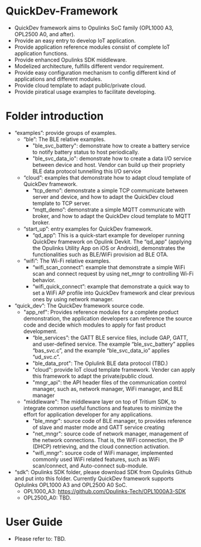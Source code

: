 # QuickDev-Framework
- QuickDev framework aims to Opulinks SoC family (OPL1000 A3, OPL2500 A0, and after).
- Provide an easy entry to develop IoT application.
- Provide application reference modules consist of complete IoT application functions.
- Provide enhanced Opulinks SDK middleware.
- Modelized architecture, fulfills different vendor requirement.
- Provide easy configuration mechanism to config different kind of applications and different modules.
- Provide cloud template to adapt public/private cloud.
- Provide piratical usage examples to facilitate developing.

# Folder introduction  
- “examples”: provide groups of examples.
  - “ble”: The BLE relative examples.
    - "ble_svc_battery": demonstrate how to create a battery service to notify battery status to host periodically.
    - "ble_svc_data_io": demonstrate how to create a data I/O service between device and host. Vendor can build up their propriety BLE data protocol tunnelling this I/O service
  - “cloud”: examples that demonstrate how to adapt cloud template of QuickDev framework.
    - “tcp_demo”:  demonstrate a simple TCP communicate between server and device, and how to adapt the QuickDev cloud template to TCP server.
    - “mqtt_demo”: demonstrate a simple MQTT communicate with broker, and how to adapt the QuickDev cloud template to MQTT broker.
  - “start_up”: entry examples for QuickDev framework.
    - “qd_app”: This is a quick-start example for developer running QuickDev framework on Opulink Devkit. The “qd_app” (applying the Opulinks Utility App on iOS or Android), demonstrates the functionalities such as BLE/WiFi provision ad BLE OTA.
  - “wifi”: The Wi-Fi relative examples.
    - “wifi_scan_connect”: example that demonstrate a simple WiFi scan and connect request by using net_mngr to controlling Wi-Fi behavior.
    - “wifi_quick_connect”: example that demonstrate a quick way to set a WiFi AP profile into QuickDev framework and clear previous ones by using network manager.
- “quick_dev”: The QuickDev framework source code.
  - "app_ref": Provides reference modules for a complete product demonstration, the application developers can reference the source code and decide which modules to apply for fast product development.
    - “ble_services”: the GATT BLE service files, include GAP, GATT, and user-defined service. The example “ble_svc_battery” applies “bas_svc.c”, and the example “ble_svc_data_io” applies “ud_svc.c”.
    - "ble_data_prot": The Oplulink BLE data protocol (TBD.)
    - "cloud": provide IoT cloud template framework. Vender can apply this framework to adapt the private/public cloud.
    - "mngr_api": the API header files of the communication control manager, such as, network manager, WiFi manager, and BLE manager
  - "middleware": The middleware layer on top of Tritium SDK, to integrate common useful functions and features to minimize the effort for application developer for any applications.
    - "ble_mngr": source code of BLE manager, to provides reference of slave and master mode and GATT service creating
    - "net_mngr": source code of network manager, management of the network connections. That is, the WiFi connection, the IP (DHCP) retrieving, and the cloud connection activation.
    - "wifi_mngr": source code of WiFi manager, implemented commonly used WiFi related features, such as WiFi scan/connect, and Auto-connect sub-module.
- “sdk”: Opulinks SDK folder, please download SDK from Opulinks Github and put into this folder. Currently QuickDev framework supports Oplulinks OPL1000 A3 and OPL2500 A0 SoC.
  - OPL1000_A3: https://github.com/Opulinks-Tech/OPL1000A3-SDK
  - OPL2500_A0: TBD.

# User Guide
  - Please refer to: TBD.

